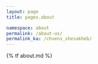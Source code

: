 ```yaml
---
layout: page
title: pages.about

namespace: about
permalink: /about-us/
permalink_ka: /chvens_shesakheb/
---
```


{% tf about.md %}